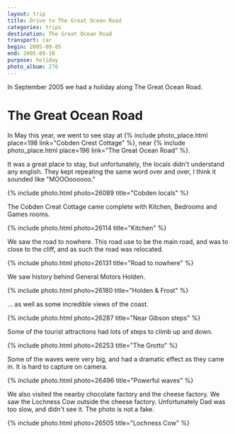 ```yaml
---
layout: trip
title: Drive to The Great Ocean Road
categories: trips
destination: The Great Ocean Road
transport: car
begin: 2005-09-05
end: 2005-09-10
purpose: holiday
photo_album: 276
---
```


In September 2005 we had a holiday along The Great Ocean Road.

# The Great Ocean Road

In May this year, we went to see stay at
{% include photo_place.html place=198 link="Cobden Crest Cottage" %}, near
{% include photo_place.html place=196 link="The Great Ocean Road" %}.

It was a great place to stay, but unfortunately, the locals didn't understand
any english. They kept repeating the same word over and over, I think it sounded
like "MOOOoooooo."

{% include photo.html photo=26089 title="Cobden locals" %}

The Cobden Creat Cottage came complete with Kitchen, Bedrooms and Games rooms.

{% include photo.html photo=26114 title="Kitchen" %}

We saw the road to nowhere. This road use to be the main road, and was to close
to the cliff, and as such the road was relocated.

{% include photo.html photo=26131 title="Road to nowhere" %}

We saw history behind General Motors Holden.

{% include photo.html photo=26180 title="Holden & Frost" %}

... as well as some incredible views of the coast.

{% include photo.html photo=26287 title="Near Gibson steps" %}

Some of the tourist attractions had lots of steps to climb up and down.

{% include photo.html photo=26253 title="The Grotto" %}

Some of the waves were very big, and had a dramatic effect as they came in. It
is hard to capture on camera.

{% include photo.html photo=26496 title="Powerful waves" %}

We also visited the nearby chocolate factory and the cheese factory. We saw the
Lochness Cow outside the cheese factory. Unfortunately Dad was too slow, and
didn't see it. The photo is not a fake.

{% include photo.html photo=26505 title="Lochness Cow" %}

